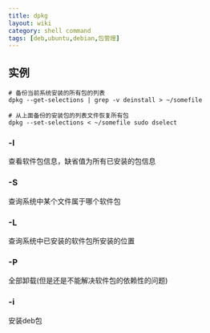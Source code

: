 ```yaml
---
title: dpkg
layout: wiki
category: shell command
tags: [deb,ubuntu,debian,包管理]
---
```


## 实例

~~~
# 备份当前系统安装的所有包的列表
dpkg --get-selections | grep -v deinstall > ~/somefile

# 从上面备份的安装包的列表文件恢复所有包
dpkg --set-selections < ~/somefile sudo dselect
~~~


### -l

查看软件包信息，缺省值为所有已安装的包信息

### -S

查询系统中某个文件属于哪个软件包

### -L

查询系统中已安装的软件包所安装的位置

### -P

全部卸载(但是还是不能解决软件包的依赖性的问题)

### -i

安装deb包
